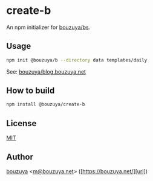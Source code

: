 # create-b

An npm initializer for [bouzuya/bs][].

[bouzuya/bs]: https://github.com/bouzuya/bs

## Usage

```bash
npm init @bouzuya/b --directory data templates/daily
```

See: [bouzuya/blog.bouzuya.net][]

[bouzuya/blog.bouzuya.net]: https://github.com/bouzuya/blog.bouzuya.net

## How to build

```bash
npm install @bouzuya/create-b
```

## License

[MIT](LICENSE)

## Author

[bouzuya][user] &lt;[m@bouzuya.net][email]&gt; ([https://bouzuya.net/][url])

[user]: https://github.com/bouzuya
[email]: mailto:m@bouzuya.net
[url]: https://bouzuya.net/
